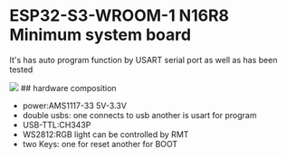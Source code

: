 #  ESP32-S3-WROOM-1 N16R8 Minimum system board

It's has auto program function by USART serial port as well as has been tested 

<img src="https://aniya.oss-cn-shanghai.aliyuncs.com/1688432704194.jpg"/>
##  hardware composition

- power:AMS1117-33  5V-3.3V
- double usbs: one connects to usb another is usart for program
- USB-TTL:CH343P
- WS2812:RGB light can be controlled by RMT
- two Keys: one for reset another for BOOT
